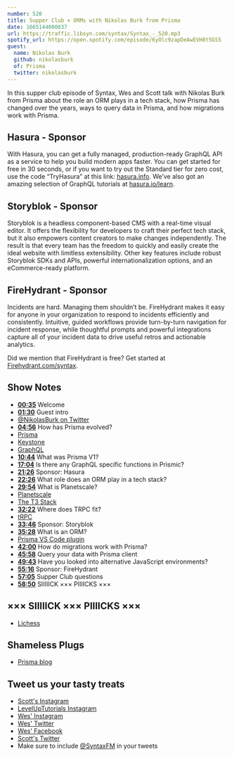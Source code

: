 ```yaml
---
number: 520
title: Supper Club × ORMs with Nikolas Burk from Prisma
date: 1665144000037
url: https://traffic.libsyn.com/syntax/Syntax_-_520.mp3
spotify_url: https://open.spotify.com/episode/6yOlc9zapDeAwEVH8t5GS5
guest:
  name: Nikolas Burk
  github: nikolasburk
  of: Prisma
  twitter: nikolasburk
---
```


In this supper club episode of Syntax, Wes and Scott talk with Nikolas Burk from Prisma about the role an ORM plays in a tech stack, how Prisma has changed over the years, ways to query data in Prisma, and how migrations work with Prisma.

## Hasura - Sponsor

With Hasura, you can get a fully managed, production-ready GraphQL API as a service to help you build modern apps faster. You can get started for free in 30 seconds, or if you want to try out the Standard tier for zero cost, use the code “TryHasura” at this link: [hasura.info](https://hasura.info/freetrial). We’ve also got an amazing selection of GraphQL tutorials at [hasura.io/learn](https://hasura.io/learn).

## Storyblok - Sponsor

Storyblok is a headless component-based CMS with a real-time visual editor. It offers the flexibility for developers to craft their perfect tech stack, but it also empowers content creators to make changes independently. The result is that every team has the freedom to quickly and easily create the ideal website with limitless extensibility. Other key features include robust Storyblok SDKs and APIs, powerful internationalization options, and an eCommerce-ready platform.

## FireHydrant - Sponsor

Incidents are hard. Managing them shouldn’t be. FireHydrant makes it easy for anyone in your organization to respond to incidents efficiently and consistently. Intuitive, guided workflows provide turn-by-turn navigation for incident response, while thoughtful prompts and powerful integrations capture all of your incident data to drive useful retros and actionable analytics.

Did we mention that FireHydrant is free? Get started at [Firehydrant.com/syntax](https://firehydrant.com/syntax).

## Show Notes

- **[00:35](#t=00:35)** Welcome
- **[01:30](#t=01:30)** Guest intro
- [@NikolasBurk on Twitter](https://twitter.com/nikolasburk)
- **[04:56](#t=04:56)** How has Prisma evolved?
- [Prisma](https://www.prisma.io)
- [Keystone](https://keystonejs.com)
- [GraphQL](https://www.graphql.com)
- **[10:44](#t=10:44)** What was Prisma V1?
- **[17:04](#t=17:04)** Is there any GraphQL specific functions in Prismic?
- **[21:26](#t=21:26)** Sponsor: Hasura
- **[22:26](#t=22:26)** What role does an ORM play in a tech stack?
- **[29:54](#t=29:54)** What is Planetscale?
- [Planetscale](https://planetscale.com)
- [The T3 Stack](https://github.com/topics/t3-stack)
- **[32:22](#t=32:22)** Where does TRPC fit?
- [tRPC](https://trpc.io)
- **[33:46](#t=33:46)** Sponsor: Storyblok
- **[35:28](#t=35:28)** What is an ORM?
- [Prisma VS Code plugin](https://marketplace.visualstudio.com/items?itemName=Prisma.prisma)
- **[42:00](#t=42:00)** How do migrations work with Prisma?
- **[45:58](#t=45:58)** Query your data with Prisma client
- **[49:43](#t=49:43)** Have you looked into alternative JavaScript environments?
- **[55:16](#t=55:16)** Sponsor: FireHydrant
- **[57:05](#t=57:05)** Supper Club questions
- **[58:50](#t=58:50)** SIIIIICK ××× PIIIICKS ×××

## ××× SIIIIICK ××× PIIIICKS ×××

- [Lichess](https://lichess.org/)

## Shameless Plugs

- [Prisma blog](https://www.prisma.io/blog/)

## Tweet us your tasty treats

- [Scott's Instagram](https://www.instagram.com/stolinski/)
- [LevelUpTutorials Instagram](https://www.instagram.com/LevelUpTutorials/)
- [Wes' Instagram](https://www.instagram.com/wesbos/)
- [Wes' Twitter](https://twitter.com/wesbos)
- [Wes' Facebook](https://www.facebook.com/wesbos.developer)
- [Scott's Twitter](https://twitter.com/stolinski)
- Make sure to include [@SyntaxFM](https://twitter.com/SyntaxFM) in your tweets
